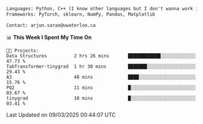 ```txt
Languages: Python, C++ (I know other languages but I don't wanna work in em)
Frameworks: PyTorch, sklearn, NumPy, Pandas, Matplotlib

Contact: arjun.sarao@uwaterloo.ca
```

<!--START_SECTION:waka-->
📊 **This Week I Spent My Time On** 

```text
🐱‍💻 Projects: 
Data Structures          2 hrs 26 mins       ████████████░░░░░░░░░░░░░   47.73 % 
TabTransformer-tinygrad  1 hr 30 mins        ███████░░░░░░░░░░░░░░░░░░   29.43 % 
A3                       48 mins             ████░░░░░░░░░░░░░░░░░░░░░   15.76 % 
PQ2                      11 mins             █░░░░░░░░░░░░░░░░░░░░░░░░   03.67 % 
tinygrad                 10 mins             █░░░░░░░░░░░░░░░░░░░░░░░░   03.41 % 
```


 Last Updated on 09/03/2025 00:44:07 UTC
<!--END_SECTION:waka-->
